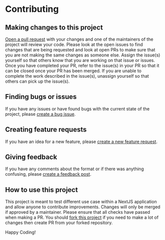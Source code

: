 # Contributing

## Making changes to this project

[Open a pull request](https://github.com/jhanke00/next-product-site/compare) with your changes and one of the maintainers of the project will review your code. Please look at the open issues to find changes that are being requested and look at open PRs to make sure that you are not making the same changes as someone else. Assign the issue(s) yourself so that others know that you are working on that issue or issues. Once you have completed your PR, refer to the issue(s) in your PR so that it can be closed once your PR has been merged. If you are unable to complete the work described in the issue(s), unassign yourself so that others can pick up the issue(s).

## Finding bugs or issues

If you have any issues or have found bugs with the current state of the project, please [create a bug issue](https://github.com/jhanke00/next-product-site/issues/new?assignees=jhanke00%2Cthychamp%2Csrikanthbandaru&labels=bug&projects=&template=BUG_REPORT.yml&title=%5BBug%5D%3A+).

## Creating feature requests

If you have an idea for a new feature, please [create a new feature request](https://github.com/jhanke00/next-product-site/issues/new?assignees=&labels=feature+request&projects=&template=FEATURE_REQUEST.yml&title=%5BNew+Feature%5D%3A+).

## Giving feedback

If you have any comments about the format or if there was anything confusing, please [create a feedback post](https://github.com/jhanke00/next-product-site/issues/new?assignees=jhanke00%2Cthychamp%2Csrikanthbandaru&labels=feedback&projects=&template=FEEDBACK.yml&title=%5BFeedback%5D%3A+).

## How to use this project

This project is meant to test different use case within a NextJS application and allow anyone to contribute improvements. Changes will only be merged if approved by a maintainer. Please ensure that all checks have passed when making a PR. You should [fork this project](https://gist.github.com/Chaser324/ce0505fbed06b947d962) if you need to make a lot of changes then create PR from your forked repository.

Happy Coding!
